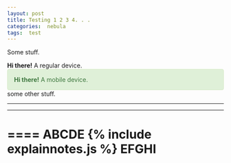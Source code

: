 ```yaml
---
layout: post
title: Testing 1 2 3 4. . .
categories:  nebula  
tags:  test
---
```



<style>
  .mobile {
    padding: 15px;
  border: 1px solid #d6e9c6;
  border-radius: 4px;
  color: #3c763d;
  background-color: #dff0d8;
}
</style>

<script>
document.getElementById('UserAgent').value = navigator.userAgent;

let div = document.createElement('div');
  div.className = "alert";
  div.innerHTML = "<strong>Hi there! navigator.userAgent </strong> You've read an important message.";

  document.createelement("created element')
  document.write('<b>Hello from JS</b>')

<input type="text" id="UserAgent">

</script>


Some stuff.
<div class="regular">
  <strong>Hi there!</strong> A regular device.
</div>
<div class="mobile">
  <strong>Hi there!</strong> A mobile device.
</div>
some other stuff.
<br>

<script>
  document.write(navigator.userAgent)
  let what = navigator.userAgent)
  if (what == 'Mozilla/5.0 (Windows NT 10.0; Win64; x64; rv:96.0) Gecko/20100101 Firefox/96.0') {
    document.write('<b>Not windows</b>')
  } else {
   document.write(navigator.userAgent)
  }
</script>

<script>
  document.write('<b>Hello from JS 2</b><br>')
  document.write(navigator.userAgent)
  document.write('more stuff')
</script>
----
<script>
    document.write('completely different')
  if ('abc' == 'abc'){
  document.write('<b>Hello from JS true</b><br>');
  }  else {
    document.write('<b>Hello from JS false</b><br>');
  }
 </script>
 ----
 <script>
 if (window.matchMedia("(any-hover: hover)").matches) {
    document.write('(Move mouse over image to show notes, mouse off image to restore original image.)');
     }  else {
 document.write('(Tap image to show notes and tap away from image to restore original image.)');
 }
</script>
====
 ABCDE
 {% include explainnotes.js %}
 EFGHI
====

